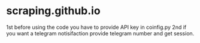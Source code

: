 # scraping.github.io
1st before using the code you have to provide API key in coinfig.py
2nd if you want a telegram notisifaction provide telegram number and get session.
